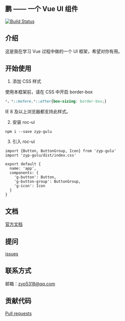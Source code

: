 ## 鹏 —— 一个 Vue UI 组件

[![Build Status](https://www.travis-ci.org/ZhangYuP/roc-ui.svg?branch=master)](https://www.travis-ci.org/ZhangYuP/roc-ui)

## 介绍

这是我在学习 Vue 过程中做的一个 UI 框架，希望对你有用。

## 开始使用

1. 添加 CSS 样式

使用本框架前，请在 CSS 中开启 border-box

```css
*，*::before,*::after{box-sizing: border-box;}
```
IE 8 及以上浏览器都支持此样式。

2. 安装 roc-ui
```$xslt
npm i --save zyp-gulu
```
3. 引入 roc-ui
```$xslt
import {Button, ButtonGroup, Icon} from 'zyp-gulu'
import 'zyp-gulu/dist/index.css'

export default {
  name: 'app',
  components: {
    'g-button': Button,
    'g-button-group': ButtonGroup,
    'g-icon': Icon
  }
}
```

## 文档

[官方文档](https://github.com/ZhangYuP/roc-ui)

## 提问

[issues](https://github.com/ZhangYuP/roc-ui/issues)

## 联系方式

邮箱：zyp5318@qq.com

## 贡献代码

[Pull requests](https://github.com/ZhangYuP/roc-ui/pulls)
